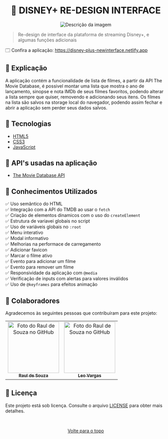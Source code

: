 <h1 align="center">🎥 DISNEY+ RE-DESIGN INTERFACE</h1>

<div align="center">
<img src="https://user-images.githubusercontent.com/97764322/179385119-0e60234b-6635-4510-bc24-22c1a244913d.gif" alt="Descrição da imagem">
</div>

> Re-design de interface da plataforma de streaming Disney+, e algumas funções adicionais

🗔 Confira a aplicação: https://disney-plus-newinterface.netlify.app <br>

## 📄 Explicação

A aplicação contém a funcionalidade de lista de filmes, a partir da API The Movie Database, é possivel montar uma lista que mostra o ano de lançamento, sinopse e nota IMDb de seus filmes favoritos, podendo alterar a lista sempre que quiser, removendo e adicionando seus itens. Os filmes na lista são salvos na storage local do navegador, podendo assim fechar e abrir a aplicação sem perder seus dados salvos.

## 🚀 Tecnologias

- [HTML5](https://pt.wikipedia.org/wiki/HTML5)
- [CSS3](https://developer.mozilla.org/pt-BR/docs/Web/CSS)
- [JavaScript](https://developer.mozilla.org/pt-BR/docs/Web/JavaScript)

## 📡 API'𝘀 usadas na aplicação

- [The Movie Database API](https://developers.themoviedb.org/3/getting-started/introduction)

## 📔 Conhecimentos Utilizados

✅ Uso semântico do HTML <br>
✅ Integração com a API do TMDB ao usar o `fetch` <br>
✅ Criação de elementos dinamicos com o uso do `createElement`<br>
✅ Estrutura de variavei globais no script <br>
✅ Uso de variáveis globais no `:root` <br>
✅ Menu interativo <br>
✅ Modal informativo <br>
✅ Melhorias na performace de carregamento <br>
✅ Adicionar favicon <br>
✅ Marcar o filme ativo <br>
✅ Evento para adicionar um filme <br>
✅ Evento para remover um filme <br>
✅ Responsividade da aplicação com `@media` <br>
✅ Verificação de inputs com alertas para valores inválidos <br>
✅ Uso de `@keyframes` para efeitos animação <br>

## 🤝 Colaboradores

Agradecemos às seguintes pessoas que contribuíram para este projeto:

<table>
  <tr>
    <td align="center">
      <a href="#">
        <img src="https://github.com/r4ulzito.png" width="160px;" alt="Foto do Raul de Souza no GitHub"/><br>
        <sub>
          <b>Raul de Souza</b>
        </sub>
      </a>
    </td>    <td align="center">
      <a href="#">
        <img src="https://github.com/leovargasdev.png" width="160px;" alt="Foto do Raul de Souza no GitHub"/><br>
        <sub>
          <b>Leo Vargas</b>
        </sub>
      </a>
    </td>
  </tr>
  
</table>

## 📝 Licença

Este projeto está sob licença. Consulte o arquivo [LICENSE](LICENSE.md) para obter mais detalhes.

&#xa0;

<div align="center">
    <a href="#top">Volte para o topo</a>
</div>

